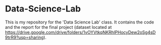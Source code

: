 # Data-Science-Lab

This is my repository for the 'Data Science Lab' class. It contains the code and the report for the final project (dataset located at https://drive.google.com/drive/folders/1vOYVtkqNKRhlPHocyDew2oSg4sD9trR9?usp=sharing).
